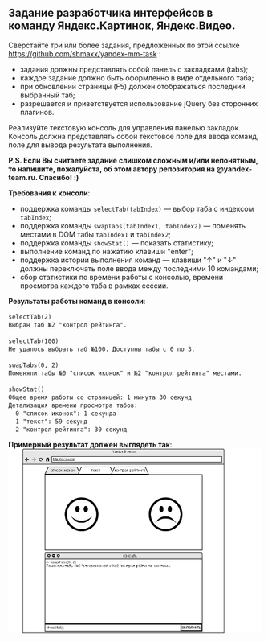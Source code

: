 ## Задание разработчика интерфейсов в команду Яндекс.Картинок, Яндекс.Видео.

Сверстайте три или более задания, предложенных по этой ссылке https://github.com/sbmaxx/yandex-mm-task :
  * задания должны представлять собой панель с закладками (tabs);
  * каждое задание должно быть оформленно в виде отдельного таба;
  * при обновлении страницы (F5) должен отображаться последний выбранный таб;
  * разрешается и приветствуется использование jQuery без сторонних плагинов.

Реализуйте текстовую консоль для управления панелью закладок. Консоль должна представлять собой текстовое поле для ввода команд, поле для вывода результата выполнения.

**P.S. Если Вы считаете задание слишком сложным и/или непонятным, то напишите, пожалуйста, об этом автору репозитория на @yandex-team.ru. Спасибо! :)**

**Требования к консоли**:
  * поддержка команды `selectTab(tabIndex)` — выбор таба с индексом `tabIndex`;
  * поддержка команды `swapTabs(tabIndex1, tabIndex2)` — поменять местами в DOM табы `tabIndex1` и `tabIndex2`;
  * поддержка команды `showStat()` — показать статистику;
  * выполнение команд по нажатию клавиши "enter";
  * поддержка истории выполнения команд — клавиши "↑" и "↓"  должны переключать поле ввода между последними 10 командами;
  * сбор статистики по времени работы с консолью, времени просмотра каждого таба в рамках сессии.

**Результаты работы команд в консоли**:

    selectTab(2)
    Выбран таб №2 "контрол рейтинга".

    selectTab(100)
    Не удалось выбрать таб №100. Доступны табы с 0 по 3.

    swapTabs(0, 2)
    Поменяли табы №0 "список иконок" и №2 "контрол рейтинга" местами.

    showStat()
    Общее время работы со страницей: 1 минута 30 секунд
    Детализация времени просмотра табов:
      0 "список иконок": 1 секунда
      1 "текст": 59 секунд
      2 "контрол рейтинга": 30 секунд

**Примерный результат должен выглядеть так**:
![mockup](mockup.png)
